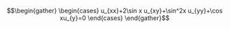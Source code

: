 $$\begin{gather} \begin{cases} u_{xx}+2\sin x u_{xy}+\sin^2x u_{yy}+\cos xu_{y}=0 \end{cases} \end{gather}$$
